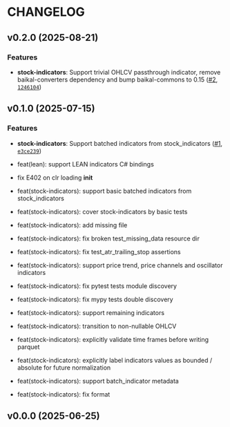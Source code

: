 # CHANGELOG


## v0.2.0 (2025-08-21)

### Features

- **stock-indicators**: Support trivial OHLCV passthrough indicator, remove baikal-converters
  dependency and bump baikal-commons to 0.15
  ([#2](https://github.com/Diatonika/baikal-indicators/pull/2),
  [`1246104`](https://github.com/Diatonika/baikal-indicators/commit/124610487f7614a682d87d5cb38e6853f62b4c14))


## v0.1.0 (2025-07-15)

### Features

- **stock-indicators**: Support batched indicators from stock_indicators
  ([#1](https://github.com/Diatonika/baikal-indicators/pull/1),
  [`e3ce239`](https://github.com/Diatonika/baikal-indicators/commit/e3ce239fd764e1d4a14168bf859a7f842dd84d22))

* feat(lean): support LEAN indicators C# bindings

* fix E402 on clr loading __init__

* feat(stock-indicators): support basic batched indicators from stock_indicators

* feat(stock-indicators): cover stock-indicators by basic tests

* feat(stock-indicators): add missing file

* feat(stock-indicators): fix broken test_missing_data resource dir

* feat(stock-indicators): fix test_atr_trailing_stop assertions

* feat(stock-indicators): support price trend, price channels and oscillator indicators

* feat(stock-indicators): fix pytest tests module discovery

* feat(stock-indicators): fix mypy tests double discovery

* feat(stock-indicators): support remaining indicators

* feat(stock-indicators): transition to non-nullable OHLCV

* feat(stock-indicators): explicitly validate time frames before writing parquet

* feat(stock-indicators): explicitly label indicators values as bounded / absolute for future
  normalization

* feat(stock-indicators): support batch_indicator metadata

* feat(stock-indicators): fix format


## v0.0.0 (2025-06-25)
